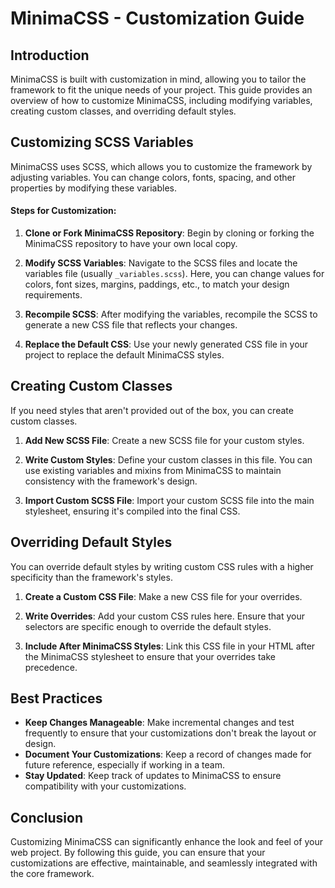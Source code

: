 # MinimaCSS - Customization Guide

## Introduction

MinimaCSS is built with customization in mind, allowing you to tailor the framework to fit the unique needs of your project. This guide provides an overview of how to customize MinimaCSS, including modifying variables, creating custom classes, and overriding default styles.

## Customizing SCSS Variables

MinimaCSS uses SCSS, which allows you to customize the framework by adjusting variables. You can change colors, fonts, spacing, and other properties by modifying these variables.

#### Steps for Customization:

1. **Clone or Fork MinimaCSS Repository**: Begin by cloning or forking the MinimaCSS repository to have your own local copy.

2. **Modify SCSS Variables**: Navigate to the SCSS files and locate the variables file (usually `_variables.scss`). Here, you can change values for colors, font sizes, margins, paddings, etc., to match your design requirements.

3. **Recompile SCSS**: After modifying the variables, recompile the SCSS to generate a new CSS file that reflects your changes.

4. **Replace the Default CSS**: Use your newly generated CSS file in your project to replace the default MinimaCSS styles.

## Creating Custom Classes

If you need styles that aren't provided out of the box, you can create custom classes.

1. **Add New SCSS File**: Create a new SCSS file for your custom styles.

2. **Write Custom Styles**: Define your custom classes in this file. You can use existing variables and mixins from MinimaCSS to maintain consistency with the framework's design.

3. **Import Custom SCSS File**: Import your custom SCSS file into the main stylesheet, ensuring it's compiled into the final CSS.

## Overriding Default Styles

You can override default styles by writing custom CSS rules with a higher specificity than the framework's styles.

1. **Create a Custom CSS File**: Make a new CSS file for your overrides.

2. **Write Overrides**: Add your custom CSS rules here. Ensure that your selectors are specific enough to override the default styles.

3. **Include After MinimaCSS Styles**: Link this CSS file in your HTML after the MinimaCSS stylesheet to ensure that your overrides take precedence.

## Best Practices

- **Keep Changes Manageable**: Make incremental changes and test frequently to ensure that your customizations don't break the layout or design.
- **Document Your Customizations**: Keep a record of changes made for future reference, especially if working in a team.
- **Stay Updated**: Keep track of updates to MinimaCSS to ensure compatibility with your customizations.

## Conclusion

Customizing MinimaCSS can significantly enhance the look and feel of your web project. By following this guide, you can ensure that your customizations are effective, maintainable, and seamlessly integrated with the core framework.
